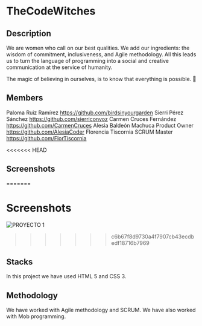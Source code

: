 # TheCodeWitches

## Description

We are women who call on our best qualities. We add our ingredients: the wisdom of commitment, inclusiveness,
and Agile methodology. All this leads us to turn the language of programming into a social and creative communication at the service of humanity. 

The magic of believing in ourselves, is to know that everything is possible. 💜

## Members

Paloma Ruiz Ramírez
https://github.com/birdsinyourgarden
Sierri Pérez Sánchez
https://github.com/sierriconvoz
Carmen Cruces Fernández
https://github.com/CarmenCruces
Alesia Baldeón Machuca Product Owner
https://github.com/AlesiaCoder
Florencia Tiscornia SCRUM Master
https://github.com/FlorTiscornia

<<<<<<< HEAD
## Screenshots
=======
# Screenshots
![PROYECTO 1](https://user-images.githubusercontent.com/108950985/198567562-1daaa04b-9277-452f-b47e-3f29dd8eb7f4.jpg)
>>>>>>> c6b67f8d9730a4f7907cb43ecdbedf18716b7969

## Stacks

In this project we have used HTML 5 and CSS 3.

## Methodology

We have worked with Agile methodology and SCRUM. We have also worked with Mob programming.

